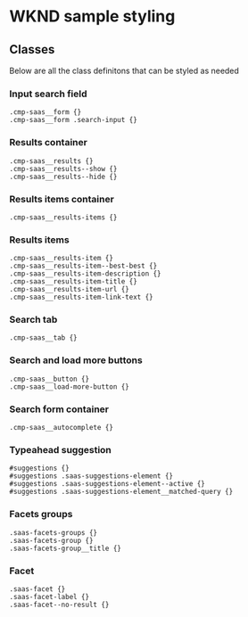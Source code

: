 # WKND sample styling

## Classes

Below are all the class definitons that can be styled as needed

### Input search field

```
.cmp-saas__form {}
.cmp-saas__form .search-input {}
```

### Results container

```
.cmp-saas__results {}
.cmp-saas__results--show {}
.cmp-saas__results--hide {}
```

### Results items container

```
.cmp-saas__results-items {}
```

### Results items

```
.cmp-saas__results-item {}
.cmp-saas__results-item--best-best {}
.cmp-saas__results-item-description {}
.cmp-saas__results-item-title {}
.cmp-saas__results-item-url {}
.cmp-saas__results-item-link-text {}
```

### Search tab

```
.cmp-saas__tab {}
```

### Search and load more buttons

```
.cmp-saas__button {}
.cmp-saas__load-more-button {}
```

### Search form container

```
.cmp-saas__autocomplete {}
```

### Typeahead suggestion

```
#suggestions {}
#suggestions .saas-suggestions-element {}
#suggestions .saas-suggestions-element--active {}
#suggestions .saas-suggestions-element__matched-query {}
```

### Facets groups

```
.saas-facets-groups {}
.saas-facets-group {}
.saas-facets-group__title {}
```

### Facet

```
.saas-facet {}
.saas-facet-label {}
.saas-facet--no-result {}
```
